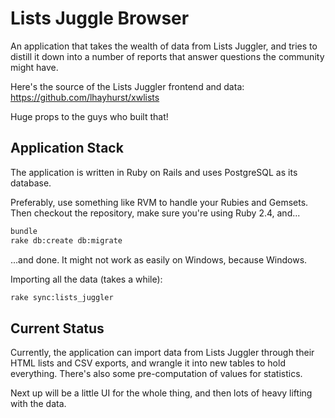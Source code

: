 # Lists Juggle Browser

An application that takes the wealth of data from Lists Juggler, and tries to
distill it down into a number of reports that answer questions the community might
have.

Here's the source of the Lists Juggler frontend and data:
https://github.com/lhayhurst/xwlists

Huge props to the guys who built that!

## Application Stack

The application is written in Ruby on Rails and uses PostgreSQL as its database.

Preferably, use something like RVM to handle your Rubies and Gemsets. Then checkout
the repository, make sure you're using Ruby 2.4, and...

```bash
bundle
rake db:create db:migrate
```

...and done. It might not work as easily on Windows, because Windows.

Importing all the data (takes a while):

```bash
rake sync:lists_juggler
```

## Current Status

Currently, the application can import data from Lists Juggler through their HTML lists
and CSV exports, and wrangle it into new tables to hold everything. There's also some
pre-computation of values for statistics.

Next up will be a little UI for the whole thing, and then lots of heavy lifting with
the data.
